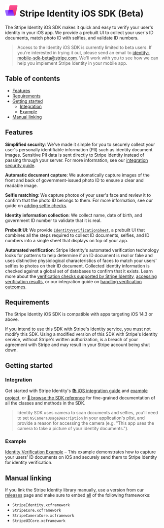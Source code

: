 # <img src="../readme-images/Identity-light-80x80.png" width="40" /> Stripe Identity iOS SDK (Beta)

The Stripe Identity iOS SDK makes it quick and easy to verify your user's identity in your iOS app. We provide a prebuilt UI to collect your user's ID documents, match photo ID with selfies, and validate ID numbers.

> Access to the Identity iOS SDK is currently limited to beta users. If you're interested in trying it out, please send an email to <identity-mobile-sdk-beta@stripe.com>. We'll work with  you to see how we can help you implement Stripe Identity in your mobile app.

## Table of contents

<!--ts-->
* [Features](#features)
* [Requirements](#requirements)
* [Getting started](#getting-started)
   * [Integration](#integration)
   * [Example](#example)
* [Manual linking](#manual-linking)

<!--te-->

## Features

**Simplified security**: We've made it simple for you to securely collect your user's personally identifiable information (PII) such as identity document images. Sensitive PII data is sent directly to Stripe Identity instead of passing through your server. For more information, see our [integration security guide](https://stripe.com/docs/security).

**Automatic document capture**: We automatically capture images of the front and back of government-issued photo ID to ensure a clear and readable image.

**Selfie matching**: We capture photos of your user's face and review it to confirm that the photo ID belongs to them. For more information, see our guide on [adding selfie checks](https://stripe.com/docs/identity/selfie).

**Identity information collection**: We collect name, date of birth, and government ID number to validate that it is real.

**Prebuilt UI**: We provide [`IdentityVerificationSheet`](https://stripe.dev/stripe-ios/stripe-identity/Classes/IdentityVerificationSheet.html), a prebuilt UI that combines all the steps required to collect ID documents, selfies, and ID numbers into a single sheet that displays on top of your app.

**Automated verification**: Stripe Identity's automated verification technology looks for patterns to help determine if an ID document is real or fake and uses distinctive physiological characteristics of faces to match your users' selfies to photos on their ID document. Collected identity information is checked against a global set of databases to confirm that it exists. Learn more about the [verification checks supported by Stripe Identity](https://stripe.com/docs/identity/verification-checks), [accessing verification results](https://stripe.com/docs/identity/access-verification-results), or our integration guide on [handling verification outcomes](https://stripe.com/docs/identity/handle-verification-outcomes).

## Requirements

The Stripe Identity iOS SDK is compatible with apps targeting iOS 14.3 or above.

If you intend to use this SDK with Stripe's Identity service, you must not modify this SDK. Using a modified version of this SDK with Stripe's Identity service, without Stripe's written authorization, is a breach of your agreement with Stripe and may result in your Stripe account being shut down.


## Getting started

### Integration

Get started with Stripe Identity's [📚 iOS integration guide](https://stripe.com/docs/identity/verify-identity-documents?platform=ios) and [example project](../Example/IdentityVerification%20Example), or [📘 browse the SDK reference](https://stripe.dev/stripe-ios/stripe-identity/index.html) for fine-grained documentation of all the classes and methods in the SDK.

> Identity SDK uses camera to scan documents and selfies, you'll need to set `NSCameraUsageDescription` in your application's plist, and provide a reason for accessing the camera (e.g. "This app uses the camera to take a picture of your identity documents.").

### Example

[Identity Verification Example](../Example/IdentityVerification%20Example) – This example demonstrates how to capture your users' ID documents on iOS and securely send them to Stripe Identity for identity verification.

## Manual linking

If you link the Stripe Identity library manually, use a version from our [releases](https://github.com/stripe/stripe-ios/releases) page and make sure to embed <ins>all</ins> of the following frameworks:
- `StripeIdentity.xcframework`
- `StripeCore.xcframework`
- `StripeCameraCore.xcframework`
- `StripeUICore.xcframework`
